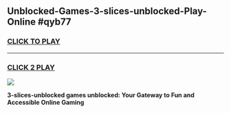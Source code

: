 
## Unblocked-Games-3-slices-unblocked-Play-Online #qyb77
<h3>
<a href="https://news.freeplayer.one?title=3-slices-unblocked&ref=3">CLICK TO PLAY</a></h3>
<hr>

<h3>
<a href="https://news.freeplayer.one?title=3-slices-unblocked&ref=3">CLICK 2 PLAY</a>
  
</h3>

<a href="https://news.freeplayer.one?title=3-slices-unblocked&ref=3"><img src="https://clearcache.store/games.png"></a>


**3-slices-unblocked games unblocked: Your Gateway to Fun and Accessible Online Gaming**
